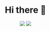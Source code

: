 <div align="center">
  <h1>
    Hi there 👋
  </h1>
</div>

<div align="center">
  <img src="https://media3.giphy.com/media/v1.Y2lkPTc5MGI3NjExZGZ0MDliMWpzbHY4bXR1bzlpcGVhdHZwcDc3bGg1aWNoNzJkNnMzMSZlcD12MV9pbnRlcm5hbF9naWZfYnlfaWQmY3Q9Zw/B4dt6rXq6nABilHTYM/giphy.gif" heigh="500px;"/>
  <img src="https://media1.tenor.com/m/TU0sO3guo8QAAAAC/metal-slug-hostage.gif" heigh="500px;"/>
</div>
